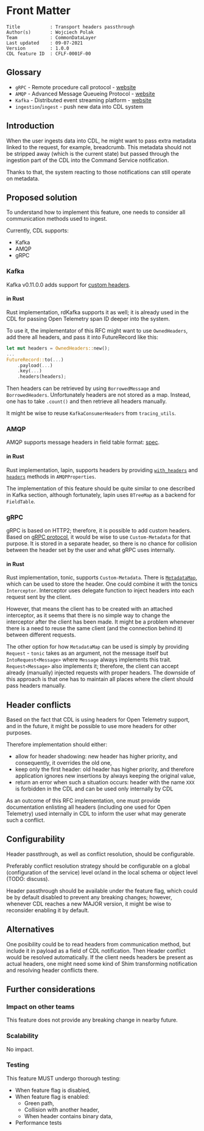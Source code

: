 # Front Matter

```
Title           : Transport headers passthrough
Author(s)       : Wojciech Polak
Team            : CommonDataLayer
Last updated    : 09-07-2021
Version         : 1.0.0
CDL feature ID  : CFLF-0001F-00
```

## Glossary
* `gRPC` - Remote procedure call protocol - [website][gRPC]
* `AMQP` - Advanced Message Queueing Protocol - [website][AMQP]
* `Kafka` - Distributed event streaming platform - [website][Kafka]
* `ingestion`/`ingest` - push new data into CDL system

## Introduction
When the user ingests data into CDL, he might want to pass extra metadata linked to the request, for example, breadcrumb.
This metadata should not be stripped away (which is the current state) but passed through the ingestion part of the CDL into the Command Service notification.

Thanks to that, the system reacting to those notifications can still operate on metadata.
## Proposed solution
To understand how to implement this feature, one needs to consider all communication methods used to ingest.

Currently, CDL supports:
* Kafka
* AMQP
* gRPC

### Kafka
Kafka v0.11.0.0 adds support for [custom headers][Kafka-Headers].

#### in Rust
Rust implementation, rdKafka supports it as well; it is already used in the CDL for passing Open Telemetry span ID deeper into the system.

To use it, the implementator of this RFC might want to use `OwnedHeaders`, add there all headers, and pass it into FutureRecord like this:

```rust
let mut headers = OwnedHeaders::new();
...
FutureRecord::to(...)
    .payload(...)
    .key(...)
    .headers(headers);
```

Then headers can be retrieved by using `BorrowedMessage` and `BorrowedHeaders`. Unfortunately headers are not stored as a map.
Instead, one has to take `.count()` and then retrieve all headers manually. 

It might be wise to reuse `KafkaConsumerHeaders` from `tracing_utils`.

### AMQP
AMQP supports message headers in field table format: [spec][AMQP].

#### in Rust
Rust implementation, lapin, supports headers by providing [`with_headers`][Lapin-Set] and [`headers`][Lapin-Get] methods in `AMQPProperties`.

The implementation of this feature should be quite similar to one described in Kafka section, although fortunately, lapin uses `BTreeMap` as a backend for `FieldTable`.

### gRPC
gRPC is based on HTTP2; therefore, it is possible to add custom headers.
Based on [gRPC protocol][gRPC-Protocol], it would be wise to use `Custom-Metadata` for that purpose.
It is stored in a separate header, so there is no chance for collision between the header set by the user and what gRPC uses internally.

#### in Rust
Rust implementation, tonic, supports `Custom-Metadata`. There is [`MetadataMap`][Tonic-Metadata], which can be used to store the header. One could combine it with the tonics `Interceptor`. Interceptor uses delegate function to inject headers into each request sent by the client.

However, that means the client has to be created with an attached interceptor, as it seems that there is no simple way to change the interceptor after the client has been made. It might be a problem whenever there is a need to reuse the same client (and the connection behind it) between different requests.

The other option for how `MetadataMap` can be used is simply by providing `Request` - `tonic` takes as an argument, not the message itself but `IntoRequest<Message>` where `Message` always implements this trait. `Request<Message>` also implements it; therefore, the client can accept already (manually) injected requests with proper headers. The downside of this approach is that one has to maintain all places where the client should pass headers manually.

## Header conflicts

Based on the fact that CDL is using headers for Open Telemetry support, and in the future, it might be possible to use more headers for other purposes.

Therefore implementation should either:
* allow for header shadowing: new header has higher priority, and consequently, it overrides the old one,
* keep only the first header: old header has higher priority, and therefore application ignores new insertions by always keeping the original value,
* return an error when such a situation occurs: header with the name `XXX` is forbidden in the CDL and can be used only internally by CDL

As an outcome of this RFC implementation, one must provide documentation enlisting all headers (including one used for Open Telemetry) used internally in CDL to inform the user what may generate such a conflict.

## Configurability

Header passthrough, as well as conflict resolution, should be configurable.

Preferably conflict resolution strategy should be configurable on a global (configuration of the service) level or/and in the local schema or object level (TODO: discuss).

Header passthrough should be available under the feature flag, which could be by default disabled to prevent any breaking changes; however, whenever CDL reaches a new MAJOR version, it might be wise to reconsider enabling it by default.

## Alternatives

One posibility could be to read headers from communication method, but include it in payload as a field of CDL notification. Then Header conflict would be resolved automatically. If the client needs headers be present as actual headers, one might need some kind of Shim transforming notification and resolving header conflicts there.

## Further considerations

### Impact on other teams

This feature does not provide any breaking change in nearby future.

### Scalability

No impact.

### Testing

This feature MUST undergo thorough testing:
* When feature flag is disabled,
* When feature flag is enabled:
   * Green path,
   * Collision with another header,
   * When header contains binary data,
* Performance tests

[gRPC]: https://grpc.io/
[gRPC-Protocol]: https://github.com/grpc/grpc/blob/master/doc/PROTOCOL-HTTP2.md
[Kafka]: https://kafka.apache.org/
[AMQP]: https://www.rabbitmq.com/amqp-0-9-1-reference.html
[Kafka-Headers]: https://cwiki.apache.org/confluence/display/KAFKA/KIP-82+-+Add+Record+Headers
[Lapin-Set]: https://docs.rs/lapin/1.7.1/lapin/protocol/basic/struct.AMQPProperties.html#method.with_headers
[Lapin-Get]: https://docs.rs/lapin/1.7.1/lapin/protocol/basic/struct.AMQPProperties.html#method.headers
[Tonic-Metadata]: https://docs.rs/tonic/0.5.0/tonic/metadata/struct.MetadataMap.html
